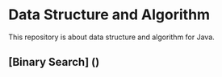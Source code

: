 # Data Structure and Algorithm
This repository is about data structure and algorithm for Java.

##  [Binary Search] ()